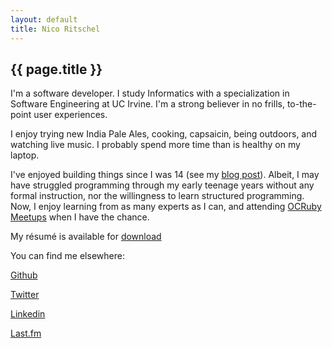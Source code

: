 ```yaml
---
layout: default
title: Nico Ritschel
---
```

<h2>{{ page.title }}</h2>

I'm a software developer. I study Informatics with a specialization in Software Engineering at UC Irvine. I'm a strong believer in no frills, to-the-point user experiences.

I enjoy trying new India Pale Ales, cooking, capsaicin, being outdoors, and watching live music. I probably spend more time than is healthy on my laptop.

I've enjoyed building things since I was 14 (see my [blog post](/Reminiscing.html)). Albeit, I may have struggled programming through my early teenage years without any formal instruction, nor the willingness to learn structured programming. Now, I enjoy learning from as many experts as I can, and attending [OCRuby Meetups](http://www.meetup.com/ocruby/) when I have the chance.

My résumé is available for [download](/pdfs/resume.pdf "Résumé, Nico Ritschel")

You can find me elsewhere:

[Github](https://github.com/nicoritschel)

[Twitter](https://twitter.com/nicoritschel)

[Linkedin](http://www.linkedin.com/profile/view?id=93588951)

[Last.fm](http://www.last.fm/user/nicoritschel)